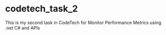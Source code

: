 # codetech_task_2
This is my second task in CodeTech for Monitor Performance Metrics using .net C# and APIs
